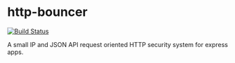 # http-bouncer 

[![Build Status](https://travis-ci.org/raelgor/http-bouncer.svg?branch=master)](https://travis-ci.org/raelgor/http-bouncer)

A small IP and JSON API request oriented HTTP security system for express apps.
